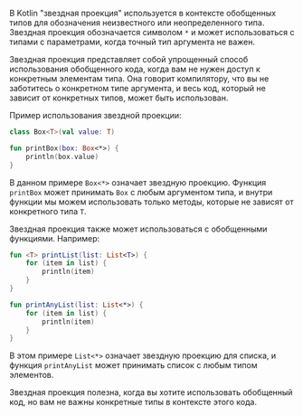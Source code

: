 В Kotlin "звездная проекция" используется в контексте обобщенных типов для обозначения неизвестного или неопределенного типа. Звездная проекция обозначается символом `*` и может использоваться с типами с параметрами, когда точный тип аргумента не важен.

Звездная проекция представляет собой упрощенный способ использования обобщенного кода, когда вам не нужен доступ к конкретным элементам типа. Она говорит компилятору, что вы не заботитесь о конкретном типе аргумента, и весь код, который не зависит от конкретных типов, может быть использован.

Пример использования звездной проекции:

```kotlin
class Box<T>(val value: T)

fun printBox(box: Box<*>) {
    println(box.value)
}
```

В данном примере `Box<*>` означает звездную проекцию. Функция `printBox` может принимать `Box` с любым аргументом типа, и внутри функции мы можем использовать только методы, которые не зависят от конкретного типа `T`.

Звездная проекция также может использоваться с обобщенными функциями. Например:

```kotlin
fun <T> printList(list: List<T>) {
    for (item in list) {
        println(item)
    }
}

fun printAnyList(list: List<*>) {
    for (item in list) {
        println(item)
    }
}
```

В этом примере `List<*>` означает звездную проекцию для списка, и функция `printAnyList` может принимать список с любым типом элементов.

Звездная проекция полезна, когда вы хотите использовать обобщенный код, но вам не важны конкретные типы в контексте этого кода.